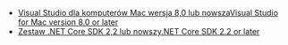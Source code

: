 * [<span data-ttu-id="014c7-101">Visual Studio dla komputerów Mac wersja 8,0 lub nowsza</span><span class="sxs-lookup"><span data-stu-id="014c7-101">Visual Studio for Mac version 8.0 or later</span></span>](https://visualstudio.microsoft.com/downloads/)
* [<span data-ttu-id="014c7-102">Zestaw .NET Core SDK 2,2 lub nowszy</span><span class="sxs-lookup"><span data-stu-id="014c7-102">.NET Core SDK 2.2 or later</span></span>](https://dotnet.microsoft.com/download/dotnet-core)
